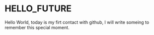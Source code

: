 # HELLO_FUTURE
Hello World, today is my firt contact with github, I will write someing to remember this special moment.
